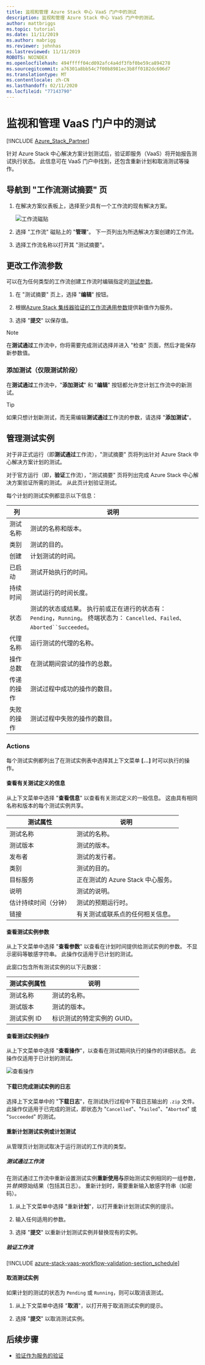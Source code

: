 ```yaml
---
title: 监视和管理 Azure Stack 中心 VaaS 门户中的测试
description: 监视和管理 Azure Stack 中心 VaaS 门户中的测试。
author: mattbriggs
ms.topic: tutorial
ms.date: 11/11/2019
ms.author: mabrigg
ms.reviewer: johnhas
ms.lastreviewed: 11/11/2019
ROBOTS: NOINDEX
ms.openlocfilehash: 494fffff04cd092afc4a4df3fbf0be59ca894278
ms.sourcegitcommit: a76301a8bb54c7f00b8981ec3b8ff0182dc606d7
ms.translationtype: MT
ms.contentlocale: zh-CN
ms.lasthandoff: 02/11/2020
ms.locfileid: "77143790"
---
```

# <a name="monitor-and-manage-tests-in-the-vaas-portal"></a>监视和管理 VaaS 门户中的测试

[!INCLUDE [Azure_Stack_Partner](./includes/azure-stack-partner-appliesto.md)]

针对 Azure Stack 中心解决方案计划测试后，验证即服务（VaaS）将开始报告测试执行状态。 此信息可在 VaaS 门户中找到，还包含重新计划和取消测试等操作。

## <a name="navigate-to-the-workflow-tests-summary-page"></a>导航到 "工作流测试摘要" 页

1. 在解决方案仪表板上，选择至少具有一个工作流的现有解决方案。

    ![工作流磁贴](media/tile_all-workflows.png)

1. 选择 "工作流" 磁贴上的 "**管理**"。 下一页列出为所选解决方案创建的工作流。

1. 选择工作流名称以打开其 "测试摘要"。

## <a name="change-workflow-parameters"></a>更改工作流参数

可以在为任何类型的工作流创建工作流时编辑指定的[测试参数](azure-stack-vaas-parameters.md#test-parameters)。

1. 在 "测试摘要" 页上，选择 "**编辑**" 按钮。

1. 根据[Azure Stack 集线器验证的工作流通用参数](azure-stack-vaas-parameters.md)提供新值作为服务。

1. 选择 "**提交**" 以保存值。

> [!NOTE]
> 在**测试通过**工作流中，你将需要完成测试选择并进入 "检查" 页面，然后才能保存新参数值。

### <a name="add-tests-test-pass-only"></a>添加测试（仅限测试阶段）

在**测试通过**工作流中，"**添加测试**" 和 "**编辑**" 按钮都允许您计划工作流中的新测试。

> [!TIP]
> 如果只想计划新测试，而无需编辑**测试通过**工作流的参数，请选择 "**添加测试**"。

## <a name="managing-test-instances"></a>管理测试实例

对于非正式运行（即**测试通过**工作流），"测试摘要" 页将列出针对 Azure Stack 中心解决方案计划的测试。

对于官方运行（即，**验证**工作流），"测试摘要" 页将列出完成 Azure Stack 中心解决方案验证所需的测试。 从此页计划验证测试。

每个计划的测试实例都显示以下信息：

| 列 | 说明 |
| --- | --- |
| 测试名称 | 测试的名称和版本。 |
| 类别 | 测试的目的。 |
| 创建 | 计划测试的时间。 |
| 已启动 | 测试开始执行的时间。 |
| 持续时间 | 测试运行的时间长度。 |
| 状态 | 测试的状态或结果。 执行前或正在进行的状态有： `Pending`，`Running`。 终端状态为： `Cancelled`、`Failed`、`Aborted``Succeeded`。 |
| 代理名称 | 运行测试的代理的名称。 |
| 操作总数 | 在测试期间尝试的操作的总数。 |
| 传递的操作 | 测试过程中成功的操作的数目。 |
|  失败的操作 | 测试过程中失败的操作的数目。 |

### <a name="actions"></a>Actions

每个测试实例都列出了在测试实例表中选择其上下文菜单 **[...]** 时可以执行的操作。

#### <a name="view-information-about-the-test-definition"></a>查看有关测试定义的信息

从上下文菜单中选择 "**查看信息**" 以查看有关测试定义的一般信息。 这由具有相同名称和版本的每个测试实例共享。

| 测试属性 | 说明 |
| -- | -- |
| 测试名称 | 测试的名称。 |
| 测试版本 | 测试的版本。 |
| 发布者 | 测试的发行者。 |
| 类别 |  测试的目的。 |
| 目标服务 | 正在测试的 Azure Stack 中心服务。 |
| 说明 | 测试的说明。 |
| 估计持续时间（分钟） | 测试的预期运行时。 |
| 链接 | 有关测试或联系点的任何相关信息。 |

#### <a name="view-test-instance-parameters"></a>查看测试实例参数

从上下文菜单中选择 "**查看参数**" 以查看在计划时间提供给测试实例的参数。 不显示密码等敏感字符串。 此操作仅适用于已计划的测试。

此窗口包含所有测试实例的以下元数据：

| 测试实例属性 | 说明 |
| -- | -- |
| 测试名称 | 测试的名称。 |
| 测试版本 | 测试的版本。 |
| 测试实例 ID | 标识测试的特定实例的 GUID。 |

#### <a name="view-test-instance-operations"></a>查看测试实例操作

从上下文菜单中选择 "**查看操作**"，以查看在测试期间执行的操作的详细状态。 此操作仅适用于已计划的测试。

![查看操作](media/manage-test_context-menu-operations.png)

#### <a name="download-logs-for-a-completed-test-instance"></a>下载已完成测试实例的日志

选择上下文菜单中的 "**下载日志**"，在测试执行过程中下载日志输出的 `.zip` 文件。 此操作仅适用于已完成的测试，即状态为 "`Cancelled`"、"`Failed`"、"`Aborted`" 或 "`Succeeded`" 的测试。

#### <a name="reschedule-a-test-instance-or-schedule-a-test"></a>重新计划测试实例或计划测试

从管理页计划测试取决于运行测试的工作流的类型。

##### <a name="test-pass-workflow"></a>测试通过工作流

在测试通过工作流中重新设置测试实例**重新使用与**原始测试实例相同的一组参数，并*替换*原始结果（包括其日志）。 重新计划时，需要重新输入敏感字符串（如密码）。

1. 从上下文菜单中选择 "重新**计划**"，以打开重新计划测试实例的提示。

1. 输入任何适用的参数。

1. 选择 "**提交**" 以重新计划测试实例并替换现有的实例。

##### <a name="validation-workflows"></a>验证工作流

[!INCLUDE [azure-stack-vaas-workflow-validation-section_schedule](includes/azure-stack-vaas-workflow-validation-section_schedule.md)]

#### <a name="cancel-a-test-instance"></a>取消测试实例

如果计划的测试的状态为 `Pending` 或 `Running`，则可以取消该测试。  

1. 从上下文菜单中选择 "**取消**"，以打开用于取消测试实例的提示。

1. 选择 "**提交**" 以取消测试实例。

## <a name="next-steps"></a>后续步骤

- [验证作为服务的验证](azure-stack-vaas-troubleshoot.md)
